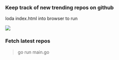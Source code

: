 ### Keep track of new trending repos on github


loda index.html into browser to run

![](https://i.imgur.com/1xGRetE.jpg)

### Fetch latest repos 


> go run main.go
